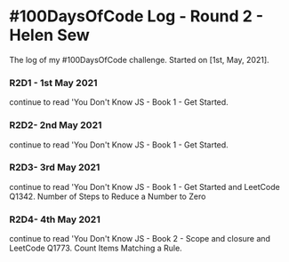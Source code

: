 # #100DaysOfCode Log - Round 2 - Helen Sew

The log of my #100DaysOfCode challenge. Started on [1st, May, 2021].

### R2D1 - 1st May 2021
continue to read 'You Don't Know JS - Book 1 - Get Started. 

### R2D2- 2nd May 2021
continue to read 'You Don't Know JS - Book 1 - Get Started. 

### R2D3- 3rd May 2021
continue to read 'You Don't Know JS - Book 1 - Get Started and LeetCode Q1342. Number of Steps to Reduce a Number to Zero

### R2D4- 4th May 2021
continue to read 'You Don't Know JS - Book 2 -  Scope and closure and LeetCode Q1773. Count Items Matching a Rule.
